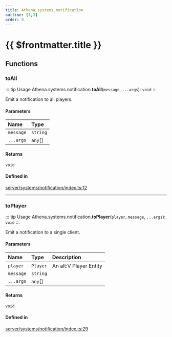```yaml
---
title: Athena.systems.notification
outline: [1,3]
order: 0
---
```


# {{ $frontmatter.title }}


## Functions

### toAll

::: tip Usage
Athena.systems.notification.**toAll**(`message`, `...args`): `void`
:::

Emit a notification to all players.

#### Parameters

| Name | Type |
| :------ | :------ |
| `message` | `string` |
| `...args` | `any`[] |

#### Returns

`void`

#### Defined in

[server/systems/notification/index.ts:12](https://github.com/Stuyk/altv-athena/blob/27a8c87/src/core/server/systems/notification/index.ts#L12)

___

### toPlayer

::: tip Usage
Athena.systems.notification.**toPlayer**(`player`, `message`, `...args`): `void`
:::

Emit a notification to a single client.

#### Parameters

| Name | Type | Description |
| :------ | :------ | :------ |
| `player` | `Player` | An alt:V Player Entity |
| `message` | `string` |  |
| `...args` | `any`[] |  |

#### Returns

`void`

#### Defined in

[server/systems/notification/index.ts:29](https://github.com/Stuyk/altv-athena/blob/27a8c87/src/core/server/systems/notification/index.ts#L29)
